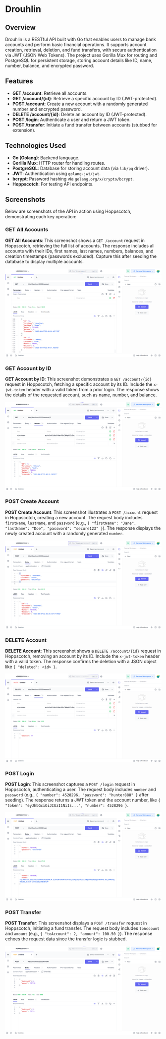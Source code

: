 # Drouhlin

## Overview
Drouhlin is a RESTful API built with Go that enables users to manage bank accounts and perform basic financial operations. It supports account creation, retrieval, deletion, and fund transfers, with secure authentication via JWT (JSON Web Tokens). The project uses Gorilla Mux for routing and PostgreSQL for persistent storage, storing account details like ID, name, number, balance, and encrypted password.

## Features
- **GET /account**: Retrieve all accounts.
- **GET /account/{id}**: Retrieve a specific account by ID (JWT-protected).
- **POST /account**: Create a new account with a randomly generated number and encrypted password.
- **DELETE /account/{id}**: Delete an account by ID (JWT-protected).
- **POST /login**: Authenticate a user and return a JWT token.
- **POST /transfer**: Initiate a fund transfer between accounts (stubbed for extension).

## Technologies Used
- **Go (Golang)**: Backend language.
- **Gorilla Mux**: HTTP router for handling routes.
- **PostgreSQL**: Database for storing account data (via `lib/pq` driver).
- **JWT**: Authentication using `golang-jwt/jwt`.
- **bcrypt**: Password hashing via `golang.org/x/crypto/bcrypt`.
- **Hoppscotch**: For testing API endpoints.

## Screenshots
Below are screenshots of the API in action using Hoppscotch, demonstrating each key operation:

### GET All Accounts
**GET All Accounts**: This screenshot shows a `GET /account` request in Hoppscotch, retrieving the full list of accounts. The response includes all accounts with their IDs, first names, last names, numbers, balances, and creation timestamps (passwords excluded). Capture this after seeding the database to display multiple accounts.

![GET All Accounts](screenshots/get-all-accounts.png)

### GET Account by ID
**GET Account by ID**: This screenshot demonstrates a `GET /account/{id}` request in Hoppscotch, fetching a specific account by its ID. Include the `x-jwt-token` header with a valid token from a prior login. The response shows the details of the requested account, such as name, number, and balance.

![GET Account by ID](screenshots/get-account-by-id.png)

### POST Create Account
**POST Create Account**: This screenshot illustrates a `POST /account` request in Hoppscotch, creating a new account. The request body includes `firstName`, `lastName`, and `password` (e.g., `{ "firstName": "Jane", "lastName": "Doe", "password": "secure123" }`). The response displays the newly created account with a randomly generated `number`.

![POST Create Account](screenshots/post-create-account.png)

### DELETE Account
**DELETE Account**: This screenshot shows a `DELETE /account/{id}` request in Hoppscotch, removing an account by its ID. Include the `x-jwt-token` header with a valid token. The response confirms the deletion with a JSON object like `{ "deleted": <id> }`.

![DELETE Account](screenshots/delete-account.png)

### POST Login
**POST Login**: This screenshot captures a `POST /login` request in Hoppscotch, authenticating a user. The request body includes `number` and `password` (e.g., `{ "number": 4528296, "password": "hunter888" }` after seeding). The response returns a JWT token and the account number, like `{ "token": "eyJhbGciOiJIUzI1NiIs...", "number": 4528296 }`.

![POST Login](screenshots/post-login.png)

### POST Transfer
**POST Transfer**: This screenshot displays a `POST /transfer` request in Hoppscotch, initiating a fund transfer. The request body includes `toAccount` and `amount` (e.g., `{ "toAccount": 2, "amount": 100.50 }`). The response echoes the request data since the transfer logic is stubbed.

![POST Transfer](screenshots/post-transfer.png)
